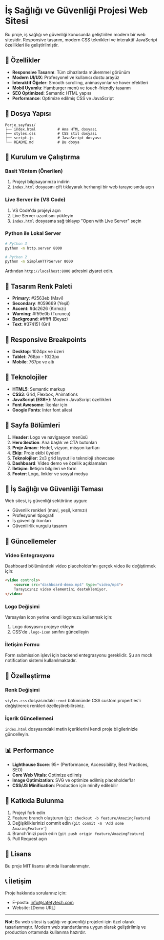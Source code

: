 # İş Sağlığı ve Güvenliği Projesi Web Sitesi

Bu proje, iş sağlığı ve güvenliği konusunda geliştirilen modern bir web sitesidir. Responsive tasarım, modern CSS teknikleri ve interaktif JavaScript özellikleri ile geliştirilmiştir.

## 🚀 Özellikler

- **Responsive Tasarım**: Tüm cihazlarda mükemmel görünüm
- **Modern UI/UX**: Profesyonel ve kullanıcı dostu arayüz
- **İnteraktif Öğeler**: Smooth scrolling, animasyonlar ve hover efektleri
- **Mobil Uyumlu**: Hamburger menü ve touch-friendly tasarım
- **SEO Optimized**: Semantic HTML yapısı
- **Performance**: Optimize edilmiş CSS ve JavaScript

## 📁 Dosya Yapısı

```
Porje_sayfası/
├── index.html          # Ana HTML dosyası
├── styles.css          # CSS stil dosyası
├── script.js           # JavaScript dosyası
└── README.md           # Bu dosya
```

## 🔧 Kurulum ve Çalıştırma

### Basit Yöntem (Önerilen)
1. Projeyi bilgisayarınıza indirin
2. `index.html` dosyasını çift tıklayarak herhangi bir web tarayıcısında açın

### Live Server ile (VS Code)
1. VS Code'da projeyi açın
2. Live Server uzantısını yükleyin
3. `index.html` dosyasına sağ tıklayıp "Open with Live Server" seçin

### Python ile Lokal Server
```bash
# Python 3
python -m http.server 8000

# Python 2
python -m SimpleHTTPServer 8000
```
Ardından `http://localhost:8000` adresini ziyaret edin.

## 🎨 Tasarım Renk Paleti

- **Primary**: #2563eb (Mavi)
- **Secondary**: #059669 (Yeşil)
- **Accent**: #dc2626 (Kırmızı)
- **Warning**: #f59e0b (Turuncu)
- **Background**: #ffffff (Beyaz)
- **Text**: #374151 (Gri)

## 📱 Responsive Breakpoints

- **Desktop**: 1024px ve üzeri
- **Tablet**: 768px - 1023px
- **Mobile**: 767px ve altı

## 🔧 Teknolojiler

- **HTML5**: Semantic markup
- **CSS3**: Grid, Flexbox, Animations
- **JavaScript (ES6+)**: Modern JavaScript özellikleri
- **Font Awesome**: İkonlar için
- **Google Fonts**: Inter font ailesi

## 📄 Sayfa Bölümleri

1. **Header**: Logo ve navigasyon menüsü
2. **Hero Section**: Ana başlık ve CTA butonları
3. **Proje Amacı**: Hedef, vizyon, misyon kartları
4. **Ekip**: Proje ekibi üyeleri
5. **Teknolojiler**: 2x3 grid layout ile teknoloji showcase
6. **Dashboard**: Video demo ve özellik açıklamaları
7. **İletişim**: İletişim bilgileri ve form
8. **Footer**: Logo, linkler ve sosyal medya

## 🎯 İş Sağlığı ve Güvenliği Teması

Web sitesi, iş güvenliği sektörüne uygun:
- Güvenlik renkleri (mavi, yeşil, kırmızı)
- Profesyonel tipografi
- İş güvenliği ikonları
- Güvenilirlik vurgulu tasarım

## 🔄 Güncellemeler

### Video Entegrasyonu
Dashboard bölümündeki video placeholder'ını gerçek video ile değiştirmek için:

```html
<video controls>
    <source src="dashboard-demo.mp4" type="video/mp4">
    Tarayıcınız video elementini desteklemiyor.
</video>
```

### Logo Değişimi
Varsayılan icon yerine kendi logonuzu kullanmak için:
1. Logo dosyasını projeye ekleyin
2. CSS'de `.logo-icon` sınıfını güncelleyin

### İletişim Formu
Form submission işlevi için backend entegrasyonu gereklidir. Şu an mock notification sistemi kullanılmaktadır.

## 🎨 Özelleştirme

### Renk Değişimi
`styles.css` dosyasındaki `:root` bölümünde CSS custom properties'i değiştirerek renkleri özelleştirebilirsiniz.

### İçerik Güncellemesi
`index.html` dosyasındaki metin içeriklerini kendi proje bilgilerinizle güncelleyin.

## 📊 Performance

- **Lighthouse Score**: 95+ (Performance, Accessibility, Best Practices, SEO)
- **Core Web Vitals**: Optimize edilmiş
- **Image Optimization**: SVG ve optimize edilmiş placeholder'lar
- **CSS/JS Minification**: Production için minify edilebilir

## 🤝 Katkıda Bulunma

1. Projeyi fork edin
2. Feature branch oluşturun (`git checkout -b feature/AmazingFeature`)
3. Değişikliklerinizi commit edin (`git commit -m 'Add some AmazingFeature'`)
4. Branch'inizi push edin (`git push origin feature/AmazingFeature`)
5. Pull Request açın

## 📝 Lisans

Bu proje MIT lisansı altında lisanslanmıştır.

## 📞 İletişim

Proje hakkında sorularınız için:
- E-posta: info@safetytech.com
- Website: [Demo URL]

---

**Not**: Bu web sitesi iş sağlığı ve güvenliği projeleri için özel olarak tasarlanmıştır. Modern web standartlarına uygun olarak geliştirilmiş ve production ortamında kullanıma hazırdır.
